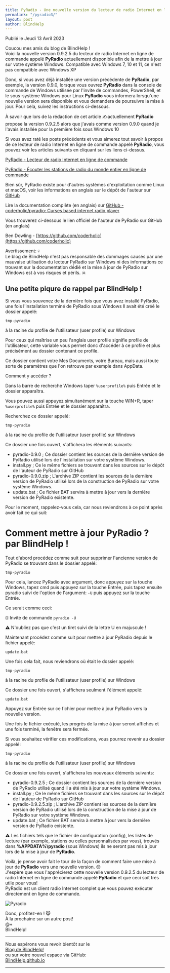 ```yaml
---
title: PyRadio - Une nouvelle version du lecteur de radio Internet en ligne de commande est disponible pour la mise à jour
permalink: "/pyradio3/"
layout: post
author: BlindHelp
---
```


<footer>Publié le Jeudi 13 Avril 2023</footer>


Coucou mes amis du blog de BlindHelp !    
Voici la nouvelle version 0.9.2.5 du lecteur de radio Internet en ligne de commande appelé **PyRadio** actuellement disponible afin de la mettre à jour sur votre système Windows. Compatible avec Windows 7, 10 et 11, ce n'est pas compatible avec Windows XP    

Donc, si vous avez déjà installée une version précédente de **PyRadio**, par exemple, la version 0.9.0, lorsque vous ouvrez **PyRadio** dans la console de commande de Windows utilisée par l'invite de commandes, PowerShell, et le sous-système Windows pour Linux **PyRadio** vous informera lorsqu'une nouvelle version sera disponible et vous demandera de poursuivre la mise à jour. Pour cela, suivez les instructions ci-dessous.    

À savoir que lors de la rédaction de cet article ✍actuellement **PyRadio** propose la version 0.9.2.5 alors que j'avais comme version 0.9.0 quand je l'avais installée pour la première fois sous Windows 10

Si vous avez raté les posts précédents et vous aimerez tout savoir à propos de ce lecteur de radio Internet en ligne de commande appelé **PyRadio**, vous pouvez voir les articles suivants en cliquant sur les liens ci-dessus.    

[PyRadio - Lecteur de radio Internet en ligne de commande](https://blindhelp.github.io/pyradio/)

[PyRadio - Écouter les stations de radio du monde entier en ligne de commande](https://blindhelp.github.io/pyradio2/)

Bien sûr, PyRadio existe pour d'autres systèmes d'exploitation comme Linux et macOS,  voir les informations en anglais sur le dépôt de l'auteur sur [GitHub](https://github.com/coderholic/pyradio)

Lire la documentation complète (en anglais) sur [GitHub - coderholic/pyradio: Curses based internet radio player](https://github.com/coderholic/pyradio#readme)

Vous trouverez ci-dessous le lien officiel de l'auteur de PyRadio sur GitHub (en anglais)

Ben Dowling - [https://github.com/coderholic](https://github.com/coderholic)


Avertissement: 💀  
Le blog de BlindHelp n'est pas responsable des dommages causés par une mauvaise utilisation du lecteur PyRadio sur Windows  ni des informations ce trouvant sur la documentation dédié et la mise à jour de PyRadio sur Windows est à vos risques et périls. ☠  


## Une petite piqure de rappel par BlindHelp !

Si vous vous souvenez de la dernière fois que vous avez installé PyRadio, une fois l'installation terminé  de PyRadio sous Windows Il avait été créé le dossier appelé:

`tmp-pyradio`

à la racine du profile de l'utilisateur (user profile) sur Windows

Pour ceux qui maîtrise un peu l'anglais user profile signifie profile de l'utilisateur, cette variable vous permet donc d'accéder à ce profile et plus précisément au dossier contenant ce profile.

Ce dossier contient votre Mes Documents, votre Bureau, mais aussi toute sorte de paramètres que l'on retrouve par exemple dans AppData.

Comment y accéder ?

Dans la barre de recherche Windows taper `%userprofile%` puis Entrée et le dossier apparaîtra.

Vous pouvez aussi appuyez simultanément sur la touche WIN+R, taper `%userprofile%` puis Entrée et le dossier apparaîtra.

Recherchez ce dossier appelé:

`tmp-pyradio`

à la racine du profile de l'utilisateur (user profile) sur Windows

Ce dossier une fois ouvert, s'affichera les éléments suivants:

* pyradio-0.9.0 ; Ce dossier contient les sources de la dernière version de PyRadio utilisé lors de l'installation sur votre système Windows.
* install.py ; Ce le même fichiers se trouvant dans les sources sur le dépôt de l'auteur de PyRadio sur GitHub
* pyradio-0.9.0.zip ; L'archive ZIP contient les sources de la dernière version de PyRadio utilisé lors de la construction de PyRadio sur votre système Windows.
* update.bat ; Ce fichier BAT servira à mettre à jour vers la dernière version  de PyRadio existente.

Pour le moment, rappelez-vous cela, car nous reviendrons à ce point après avoir fait ce qui suit:

# Comment mettre à jour PyRadio ? par BlindHelp !

Tout d'abord procédez comme suit pour supprimer l'ancienne version de PyRadio se trouvant dans le dossier appelé:

`tmp-pyradio`

Pour cela, lancez PyRadio avec argument, donc appuyez sur la touche Windows, tapez cmd puis appuyez sur la touche Entrée, puis tapez ensuite pyradio suivi de l'option de l'argument: `-U` puis appuyez sur la touche Entrée.

Ce serait comme ceci:

¤ Invite de commande `pyradio -U`

⚠️ N'oubliez pas que c'est un tiret suivi de la lettre U en majuscule !

Maintenant procédez comme suit pour mettre à jour PyRadio depuis le  fichier appelé:

`update.bat`

Une fois cela fait, nous reviendrons où était le dossier appelé:

`tmp-pyradio`

à la racine du profile de l'utilisateur (user profile) sur Windows

Ce dossier une fois ouvert, s'affichera seulment l'élément appelé:

`update.bat`

Appuyez sur  Entrée sur ce fichier pour mettre à jour PyRadio vers la nouvelle version.

Une fois le fichier exécuté, les progrès de la mise à jour seront affichés et une fois terminé, la fenêtre sera fermée.

Si vous souhaitez vérifier ces modifications, vous pourrez revenir au dossier appelé:

`tmp-pyradio`

à la racine du profile de l'utilisateur (user profile) sur Windows

Ce dossier une fois ouvert, s'affichera les nouveaux éléments suivants:

* pyradio-0.9.2.5 ; Ce dossier contient les sources de la dernière version de PyRadio utilisé quand il a été mis à jour sur votre système Windows.
* install.py ; Ce le même fichiers se trouvant dans les sources sur le dépôt de l'auteur de PyRadio sur GitHub
* pyradio-0.9.2.5.zip ; L'archive ZIP contient les sources de la dernière version de PyRadio utilisé lors de la construction de la mise à jour de PyRadio sur votre système Windows.
* update.bat ; Ce fichier BAT servira à mettre à jour vers la dernière version  de PyRadio existente.

⚠️ Les fichiers tels que le fichier de configuration (config), les listes de lecture (par exemple, stations ou celles personnalisées par vous), trouvés dans **%APPDATA%\\pyradio** (sous Windows) ils ne seront pas mis à jour lors de la mise à jour de **PyRadio**.

Voilà, je pense avoir fait le tour de la façon de comment faire une mise à jour de **PyRadio** vers une nouvelle version. 😔    
J'espère que vous l'apprécierez cette nouvelle version 0.9.2.5 du lecteur de radio Internet en ligne de commande appelé **PyRadio** et que ceci  soit très utile pour vous!    
PyRadio est un client radio Internet complet que vous pouvez exécuter directement en ligne de commande.    

![Pyradio](https://members.hellug.gr/sng/pyradio/pyradio.png)

Donc, profitez-en ! 😸    
À la prochaine sur un autre post!     
@+    
BlindHelp!    

---

Nous espérons vous revoir bientôt sur le      
[Blog de BlindHelp!](http://blindhelp.blogspot.fr/)                    
ou sur  votre nouvel espace via GitHub:                     
[BlindHelp.github.io](https://blindhelp.github.io)                    

---
